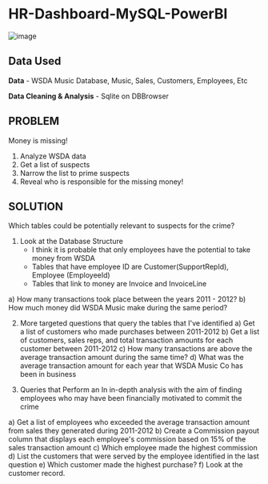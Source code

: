 # HR-Dashboard-MySQL-PowerBI

![image]([https://user-images.githubusercontent.com/56026296/229609893-b7b1f261-5941-45af-8322-1ccb2535d36b.png](https://media.licdn.com/dms/image/D4E2DAQHDbWpwfvmWTA/profile-treasury-image-shrink_800_800/0/1692131801332?e=1695567600&v=beta&t=r0J4Gt_0Y63Ycjd9iZZTWHwJCnu9ibuDGRhjp4c2fhk))

## Data Used

**Data** - WSDA Music Database, Music, Sales, Customers, Employees, Etc

**Data Cleaning & Analysis** - Sqlite on DBBrowser

## PROBLEM

Money is missing!

1. Analyze WSDA data
2. Get a list of suspects
3. Narrow the list to prime suspects
4. Reveal who is responsible for the missing money!

## SOLUTION

Which tables could be potentially relevant to suspects for the crime?

1) Look at the Database Structure
	- I think it is probable that only employees have the potential to take money from WSDA
	- Tables that have employee ID are Customer(SupportRepId), Employee (EmployeeId)
	- Tables that link to money are Invoice and InvoiceLine

a) How many transactions took place between the years 2011 - 2012?
b) How much money did WSDA Music make during the same period?


2. More targeted questions that query the tables that I've identified
a) Get a list of customers who made purchases between 2011-2012
b) Get a list of customers, sales reps, and total transaction amounts for each customer between 2011-2012
c) How many transactions are above the average transaction amount during the same time?
d) What was the average transaction amount for each year that WSDA Music Co has been in business


3. Queries that Perform an In in-depth analysis with the aim of finding employees who may have been financially motivated to commit the crime

a) Get a list of employees who exceeded the average transaction amount from sales they generated during 2011-2012
b) Create a Commission payout column that displays each employee's commission based on 15% of the sales transaction amount
c) Which employee made the highest commission
d) List the customers that were served by the employee identified in the last question
e) Which customer made the highest purchase?
f) Look at the customer record.
